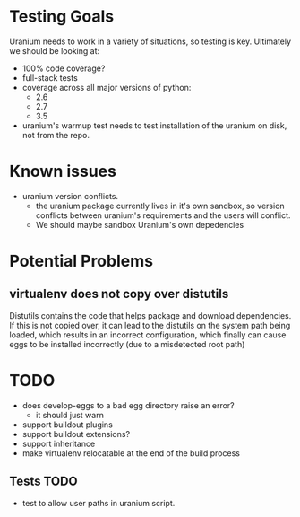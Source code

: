 # Testing Goals

Uranium needs to work in a variety of situations, so testing is key. Ultimately we should be looking at:

* 100% code coverage?
* full-stack tests
* coverage across all major versions of python:
  * 2.6
  * 2.7
  * 3.5
* uranium's warmup test needs to test installation of the uranium on disk,
  not from the repo.

# Known issues

* uranium version conflicts.
  * the uranium package currently lives in it's own sandbox, so
    version conflicts between uranium's requirements and the users
    will conflict.
  * We should maybe sandbox Uranium's own depedencies


# Potential Problems

## virtualenv does not copy over distutils

Distutils contains the code that helps package and download dependencies. If this is not copied over, it can
lead to the distutils on the system path being loaded, which results in an incorrect configuration, which finally
can cause eggs to be installed incorrectly (due to a misdetected root path)

# TODO

* does develop-eggs to a bad egg directory raise an error?
  * it should just warn
* support buildout plugins
* support buildout extensions?
* support inheritance
* make virtualenv relocatable at the end of the build process

## Tests TODO

* test to allow user paths in uranium script.
